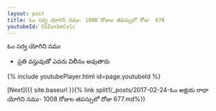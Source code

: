```yaml
---
layout: post
title: ఓం సర్వ యోగిని నమః- 1008 రోజుల తపస్సులో రోజు  678
youtubeId: OSIwxbmCvlc
---
```

 
 
 ఓం సర్వ యోగిని నమః  
 
 -  ప్రతి వస్తువుతో ఎవరు విలీనం అవుతారు 
 
  
 
  
 
 
 
 
 
 


{% include youtubePlayer.html id=page.youtubeId %}
 
[Next]({{ site.baseurl }}{% link  split1/_posts/2017-02-24-ఓం అక్షయ రాధా యోగిని నమః- 1008 రోజుల తపస్సులో రోజు  677.md%})
 

